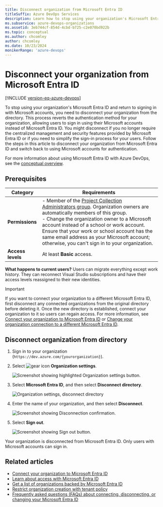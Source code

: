 ```yaml
---
title: Disconnect organization from Microsoft Entra ID
titleSuffix: Azure DevOps Services
description: Learn how to stop using your organization's Microsoft Entra ID and sign in with a Microsoft account by disconnecting your organization from your directory
ms.subservice: azure-devops-organizations
ms.assetid: 3eb744cf-854d-4cbd-b725-c2e070bd922b
ms.topic: conceptual
ms.author: chcomley
author: chcomley
ms.date: 10/23/2024
monikerRange: 'azure-devops'
---
```


# Disconnect your organization from Microsoft Entra ID

[!INCLUDE [version-eq-azure-devops](../../includes/version-eq-azure-devops.md)]

<a name="DisconnectDirectory"></a>

To stop using your organization's Microsoft Entra ID and return to signing in with Microsoft accounts, you need to disconnect your organization from the directory. This process reverts the authentication method for your organization, allowing users to sign in using their Microsoft accounts instead of Microsoft Entra ID. You might disconnect if you no longer require the centralized management and security features provided by Microsoft Entra ID or if you need to simplify the sign-in process for your users. Follow the steps in this article to disconnect your organization from Microsoft Entra ID and switch back to using Microsoft accounts for authentication.

For more information about using Microsoft Entra ID with Azure DevOps, see the [conceptual overview](access-with-azure-ad.md).

## Prerequisites

| Category | Requirements |
|--------------|-------------|
|**Permissions**| - Member of the [Project Collection Administrators group](../organizations/security/look-up-project-collection-administrators.md). Organization owners are automatically members of this group.<br>- Change the organization owner to a Microsoft account instead of a school or work account. Ensure that your work or school account has the same email address as your Microsoft account; otherwise, you can't sign in to your organization.|
|**Access levels**| At least **Basic** access.|

**What happens to current users?**  Users can migrate everything except work history. They can reconnect Visual Studio subscriptions and have their access levels reassigned to their new identities.

> [!IMPORTANT]
> If you want to connect your organization to a different Microsoft Entra ID, first disconnect any connected organizations from the original directory before deleting it. Once the new directory is established, connect your organization to it so users can regain access. For more information, see [Connect your organization to Microsoft Entra ID](connect-organization-to-azure-ad.md) or [Change your organization connection to a different Microsoft Entra ID](change-azure-ad-connection.md).

## Disconnect organization from directory

1. Sign in to your organization (```https://dev.azure.com/{yourorganization}```).

2. Select ![gear icon](../../media/icons/gear-icon.png) **Organization settings**.

    ![Screenshot showing highlighted Organization settings button.](../../media/settings/open-admin-settings-vert.png)

3. Select **Microsoft Entra ID**, and then select **Disconnect directory**.

   ![Organization settings, disconnect directory](media/shared/select-disconnect-directory.png)

4. Enter the name of your organization, and then select **Disconnect**.

   ![Screenshot showing Disconnection confirmation.](media/shared/disconnection-confirmation.png)

5. Select **Sign out**.

   ![Screenshot showing Sign out button.](media/shared/sign-out-azure-devops.png)

Your organization is disconnected from Microsoft Entra ID. Only users with Microsoft accounts can sign in.

## Related articles

* [Connect your organization to Microsoft Entra ID](connect-organization-to-azure-ad.md)
* [Learn about access with Microsoft Entra ID](access-with-azure-ad.md)
* [Get a list of organizations backed by Microsoft Entra ID](get-list-of-organizations-connected-to-azure-active-directory.md)
* [Restrict organization creation with tenant policy](azure-ad-tenant-policy-restrict-org-creation.md)
* [Frequently asked questions (FAQs) about connecting, disconnecting, or changing your Microsoft Entra ID](./faq-azure-access.yml)
